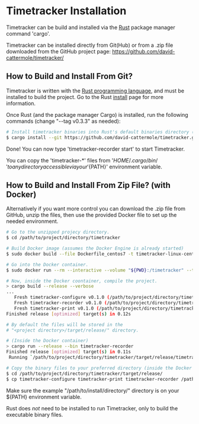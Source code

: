 # Timetracker Installation

Timetracker can be build and installed via the
[Rust](www.rust-lang.org) package manager command 'cargo'.

Timetracker can be installed directly from Git(Hub) or from a .zip
file downloaded from the GitHub project page:
https://github.com/david-cattermole/timetracker/

## How to Build and Install From Git?

Timetracker is written with the [Rust programming
language](www.rust-lang.org), and must be installed to build the
project. Go to the Rust
[install](https://www.rust-lang.org/tools/install) page for more
information.

Once Rust (and the package manager Cargo) is installed, run the
following commands (change "--tag v0.3.3" as needed):
```bash
# Install timetracker binaries into Rust's default binaries directory (${HOME}/.cargo/bin).
$ cargo install --git https://github.com/david-cattermole/timetracker.git --tag v0.3.3 timetracker-configure timetracker-dump timetracker-print timetracker-recorder
```
Done! You can now type 'timetracker-recorder start' to start
Timetracker.

You can copy the 'timetracker-*' files from '${HOME}/.cargo/bin/' to
any directory accessible via your '${PATH}' environment variable.

## How to Build and Install From Zip File? (with Docker)

Alternatively if you want more control you can download the .zip file
from GitHub, unzip the files, then use the provided Docker file to set
up the needed environment.

```bash
# Go to the unzipped projecy directory.
$ cd /path/to/project/directory/timetracker

# Build Docker image (assumes the Docker Engine is already started)
$ sudo docker build --file Dockerfile_centos7 -t timetracker-linux-centos7-build .

# Go into the Docker container.
$ sudo docker run --rm --interactive --volume "${PWD}:/timetracker" --tty timetracker-linux-centos7-build

# Now, inside the Docker coontainer, compile the project.
> cargo build --release --verbose
...
   Fresh timetracker-configure v0.1.0 (/path/to/project/directory/timetracker/configure-bin)
   Fresh timetracker-recorder v0.1.0 (/path/to/project/directory/timetracker/recorder-bin)
   Fresh timetracker-print v0.1.0 (/path/to/project/directory/timetracker/print-bin)
Finished release [optimized] target(s) in 0.12s

# By default the files will be stored in the
# "<project directory>/target/release/" directory.

# (Inside the Docker container)
> cargo run --release --bin timetracker-recorder
Finished release [optimized] target(s) in 0.11s
 Running `/path/to/project/directory/timetracker/target/release/timetracker-recorder`

# Copy the binary files to your preferred directory (inside the Docker container).
$ cd /path/to/project/directory/timetracker/target/release/
$ cp timetracker-configure timetracker-print timetracker-recorder /path/to/install/directory/
```
Make sure the example "/path/to/install/directory/" directory is on
your ${PATH} environment variable.

Rust does *not* need to be installed to run Timetracker, only to build
the executable binary files.
